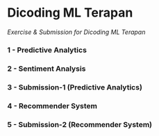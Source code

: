 # Dicoding ML Terapan

_Exercise & Submission for Dicoding ML Terapan_

### 1 - Predictive Analytics

### 2 - Sentiment Analysis

### 3 - Submission-1 (Predictive Analytics)

### 4 - Recommender System

### 5 - Submission-2 (Recommender System)
